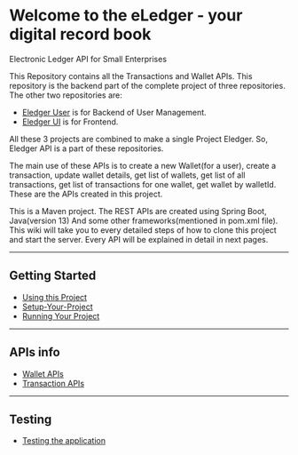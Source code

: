# Welcome to the eLedger - your digital record book
Electronic Ledger API for Small Enterprises


This Repository contains all the Transactions and Wallet APIs. This repository is the backend part of the complete project of three repositories. The other two repositories are:

* [Eledger User](https://github.com/arpitgoyal43/EledgerUser/) is for Backend of User Management.
* [Eledger UI](https://github.com/royforge/eledgerui) is for Frontend.

All these 3 projects are combined to make a single Project Eledger. So, Eledger API is a part of these repositories.

The main use of these APIs is to create a new Wallet(for a user), create a transaction, update wallet details, get list of wallets, get list of all transactions, get list of transactions for one wallet, get wallet by walletId. These are the APIs created in this project.

This is a Maven project. The REST APIs are created using Spring Boot, Java(version 13) And some other frameworks(mentioned in pom.xml file). This wiki will take you to every detailed steps of how to clone this project and start the server. Every API will be explained in detail in next pages.


***

## Getting Started 

* [Using this Project](https://github.com/royforge/eledgerapi/wiki/Getting-Started)
* [Setup-Your-Project](https://github.com/royforge/eledgerapi/wiki/Setup-Your-Project)
* [Running Your Project](https://github.com/royforge/eledgerapi/wiki/Running-Your-Project)


***

## APIs info

* [Wallet APIs](https://github.com/royforge/eledgerapi/wiki/Wallet-APIs)
* [Transaction APIs](https://github.com/royforge/eledgerapi/wiki/Transaction-APIs)

***

## Testing

* [Testing the application]( https://github.com/royforge/eledgerapi/wiki/BDD-Testing)
